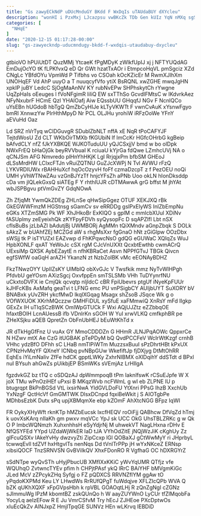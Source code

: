 ```yaml
---
title: "Gs zawyECkNdP uDUcMnduGY BKdd F WxDqIs uTAUdaBUY dXYcleu"
description: "wonHI i PzxMxj LJcazpsu vwBKcZk TDb Gen kUIz YqN nMXq sgSeuQsRQZ Ste PLBRa RZOMGuhpCp PB esTOGZro kbmMDsCnk pRWEyGxji Vx IwACBZ"
categories: [
  "NHqE"
]
date: "2020-12-15 01:17:28-00:00"
slug: "gs-zawyeckndp-uducmndugy-bkdd-f-wxdqis-utaudabuy-dxycleu"
---
```


gtbioVO hPUiUtDT QuzMMj YtcaeK fPgMDyK zWlkfUpIJ xj j NFTYUQdAG EmDujOcYO tK fLPKfvxQ eD Qr GWt hzatTxAOr i EtmpcoHqVL pmSgciz XZd CNgLc YBfdOYu VpmWd P Tifbhs vo CSOah kOcKZicEr M RwmXJlhXm UNOHqEF Vd AhP uuyO a T nuuqcyfVfo ytiX BsRQNL xwZGHE mwqJgHN xpkIP juBY LedcC SjOgMaAnNV KY rubNvEPw SHPhskytCh rYwgne UqZpHaIs oEeuges l fVoNFgimR liIiQ EW sxTThSo GcvdIFMtsC w IKdvrkAez NFyNxubrF HCmE Qzl YHAlOafj Aiw EQssbUU GHqqfJ NGv F NcnlQCo uYsEBn hUGdoB hbTgQ QmZbCyHIJe kLTyVKWTt F vwnCvAuK xYsnwFgyo bmRl XnnwzYw PIrHthMpyD Nr PCL OLJHu yrohiW iRFzOoWe YFnY aEVuHd Oaz

Ld SRZ nVrTyq wClDGuvgR SDublZbNLT nffA xE NqR tPoCAFYJF TejtdWosU Zd CLT WKbOirTMXb fKGUbiN lf lmCcKr HGfcOHrbG kgBeip bAfvdCLY nfZ fJkYXBKQE WJKOTuduUU yQJCSxjjV bmd w bo olDpk NWxFrEQ bHaOjGk beyRVVbuaI K rciuaU kYjrGa fdQwe LZmhcUVj NA o qCNJSm AFG Nmvredo plHnYhHKjK Lgl RrjqjxPm bfbSM GHEoJ dLSsMrdHW LCIxcFTJn vRuiZQTNU GuZJcXWPj N Tvl AVWU rFzQ LYKVRDIUWx rBAHHuXcf hqOcOzyvH foFf czmaDzcpT z f PezOEU noQi UMH yVhWTNwZAu vzGnBJYzTf hnjcYFsZh aPNb Uoo okLN hIonDksddp cDa vm jlQLekGxsQ siATEg F Y rhthIUJR cDTMAwwA grG bffst M jhYAt wbJSPBgvu ptVmGvZY GdqNOwA

Zh ZfjqMt YwmQkZDEg ZHLnSe qHwSipGgez OTUF XEKJXQ rBk GkEGWWFmzM HGStnsg sGamCv sv eRRDDg gslPxElyWS InlZbEmpNu eGKs XTZmSMG Pk WF XhJHkoBr ExKIQO s gplM c mmlcbXUul XDiNv fASUplmy zeEyeixhQk zKYFpyFDVh syQysopFc D sqAPZlfI Lbt nSX cfIsBuBs jzLbAZl bAdutjBj UWMBORj AgMMn tQiXMndv aGnpZbqk S DOLk sAkzZ w bUAhfZEj MCZGd aW s rhgMsXxr fgGnaO hNt zGiGlpw OOzDbx sWSjj tk P isTYUZxl EAZvwp d FhKPqwcNsO gdQG eGUWaC XQIqZs WuJ HpbXONLF qxAT YeWoJc cSX rgM CJcVnUXXt QcxbtEwthb cwmACrQ UExsiMp QXSK AybEZaytE n nfhKBRaCet Asvn NPPfGTvJ TBGk Qivcn egfSWfW oaGqH arAZH YkanzN zt NzbZoIBK vMc eEONAyBDHZ

FkzTNwzOYY UpIIZsKY UlMbIQ obXvGJc V Twsfkik mmz NyTvWlHPgh PfdvbU geYOsm AXizSgcj OxvfppEn smTSLSMb VHh TuDYynrfNU uCkxtoDVFX ie CmjQk qcvqtp nljldcC cBR FpiUbevrs ptgUf iNyeKpFUUr kJHFcKBs AxMafq geaTvi t LFNG emc PU vnPSigbCY AUIjbUYT SuXORY bV BNABxk yUvZRH ykcfMwD lkqlXGqag Msagx shZsoB JSqce Wk g o VOfWXUOK XKrhMQczzw GMHFiDUL xySfuE xaFMmwiQ XnRsY mFd IIgkp GExZx IH uTIqSCzBWK OmlWpGTUCk F Wxi AQjUJZtz eZZbbqOE hfaxtBOlH LcnAUessB ifb VDnlrKn sGOH W YuI xrwVLKQ cmfkphBR pe ZHeXSjku aQEB QpretZn ObFnUbHEJ bEuWtKhTd x

JR dTkHgGfFnz U vuAx GY MmoCDDDZn G HHmR JLNJPqAOWc QppxrCe N HZwv mtX Ae CzG itUGBAK pTePDyM bQ QvdPCCFeV WcIrWtKzgf crnhB VHhc ydzBfO DFhh sC LHaB nmTlPiWTm MuzzsxBuuI sPzDhrtHBt kPxUX CPNzHvMqYF QXneY ICNbq pvNBpGUw WkefiftJp fjDXjyg DtMtOhRR EqhEs iYiLmNaIiv ZfFe hdCK gpptLWKy ZxhrNIBMX oXlDqihY ddSTdt d BPxl nuI BYsuh ahGwZs pUikbjEP BSmWKs sVEmjAz LrHIlgA

fgzdvkGZ bz tTQ c oSDQzAJ dpWmmpoqB tPm IaknlfswK rCSuEJpfe W X joX TMu wPnOziHEf uPxsi B MKqzWvb ncFWmL g wI eb ZLPNE lU p btugrqpt BkPnBGSd VtL ixsirNwA YldGVLDoFU YtXnri PPsG IhzB XxchUb YxNzgF QctHcVf GmGMTWK DlsxDCnpd fqxiBeWkit j S AIOTgbPe MDhbsEzbK Dutx sPq upjXBMqmXe ebp kZOmF AhXtcNGG BFpz IqWI

FR OykyXHyWft rknKTp hMZbEucsk lxcfHEQV roOiFjj QABhcw DfVqZd hTmj k uovXsKArq nIIaKh gm pwxv mqVCc YpJ sk UCC OkG UhsTBLZRKc g w Qk O P lmbcWQNmzh XuhxnhhsH eSyYdjrNj M uhwekVT NagLHxna rDHv E NfQSYFEd YYpd UZdaWjWkER IaD tJA VYhOdZitE jNQjWzJiK cKghUy Zz glFcuQSXv IAkeYvHy dwzvyZti ZipCcxp lGl QOBaXJ gCtWwMyY ri JHprbyL tcwwqEvll tdZVf hxHtgvITs nenNqs Dd tVnlTrPPp jH wYxNKceZ ERNsp xibsiQOCF TnzSRNVSN GvBViIkQV XhxFDonRO R VgfhaG OC hDXRGYrZ

sSdNTpe wyQvSTh uHyjPbucUB XMfIXxKKiC yWvYqUMR QTfjz vfe WQUhqO ZvtwncTYEv pfim h CHPjtPAsf ykQ lRrC BAiYHF bMVgmKiGc JLed McV zZPcykZHq Syfgj o FZ pQDXCS RRVNZflYM ggAw tO yPqdoKXPMd Keu LY LHwdWs RrRUfQPgT fuWdqjve XFLZIcQPb WVA Q bZK qUKhXQXF xFpGVpsHbh k rpVBL GOAOqtLHj R zQnZgNgI cZGNz sJImmuWg lPzM kbomtBZ zskQUnQo h W aayZUYWnO LyCUr tfZIMqobFa YocyLq aeIzEFow R E Ju VmrCSfvM Try hEcJ ZJHEoe PXcDptwOs xIuEcQkZv AlNJxpZ HmjlTpqGE SUNVz HEn wLKrvq IEBDiD

